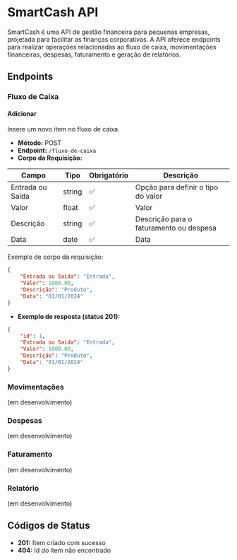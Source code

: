 # SmartCash API

SmartCash é uma API de gestão financeira para pequenas empresas, projetada para facilitar as finanças corporativas. A API oferece endpoints para realizar operações relacionadas ao fluxo de caixa, movimentações financeiras, despesas, faturamento e geração de relatórios.

## Endpoints

### Fluxo de Caixa

#### Adicionar
Insere um novo item no fluxo de caixa.

- **Método:** POST
- **Endpoint:** `/fluxo-de-caixa`
- **Corpo da Requisição:**

| Campo              | Tipo    | Obrigatório | Descrição                              |
|--------------------|---------|-------------|----------------------------------------|
| Entrada ou Saída  | string  | ✅          | Opção para definir o tipo do valor     |
| Valor              | float   | ✅          | Valor                                  |
| Descrição          | string  | ✅          | Descrição para o faturamento ou despesa|
| Data               | date    | ✅          | Data                                   |

Exemplo de corpo da requisição:
```json
{
    "Entrada ou Saída": "Entrada",
    "Valor": 1000.00,
    "Descrição": "Produto",
    "Data": "01/01/2024"
}
```

- **Exemplo de resposta (status 201):**
```json
{
    "id": 1,
    "Entrada ou Saída": "Entrada",
    "Valor": 1000.00,
    "Descrição": "Produto",
    "Data": "01/01/2024"
}
```

### Movimentações
(em desenvolvimento)

### Despesas
(em desenvolvimento)

### Faturamento
(em desenvolvimento)

### Relatório
(em desenvolvimento)

## Códigos de Status

- **201:** Item criado com sucesso
- **404:** Id do item não encontrado